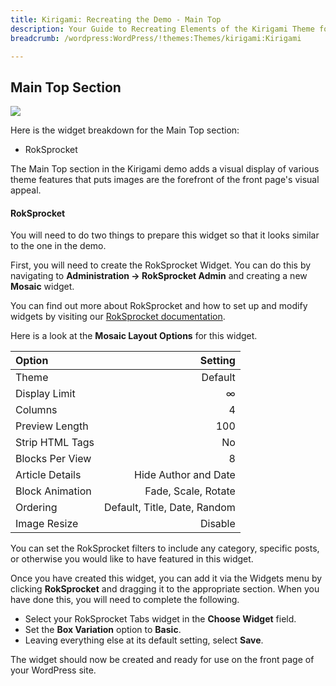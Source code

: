 ```yaml
---
title: Kirigami: Recreating the Demo - Main Top
description: Your Guide to Recreating Elements of the Kirigami Theme for WordPress
breadcrumb: /wordpress:WordPress/!themes:Themes/kirigami:Kirigami

---
```


Main Top Section
-----
![][demo1]

Here is the widget breakdown for the Main Top section:

* RokSprocket

The Main Top section in the Kirigami demo adds a visual display of various theme features that puts images are the forefront of the front page's visual appeal.

#### RokSprocket
You will need to do two things to prepare this widget so that it looks similar to the one in the demo.

First, you will need to create the RokSprocket Widget. You can do this by navigating to **Administration -> RokSprocket Admin** and creating a new **Mosaic** widget. 

You can find out more about RokSprocket and how to set up and modify widgets by visiting our [RokSprocket documentation](../../plugins/roksprocket/).

Here is a look at the **Mosaic Layout Options** for this widget.

| Option          |                      Setting |  
| :-------------- | ---------------------------: |  
| Theme           |                      Default |  
| Display Limit   |                            ∞ |  
| Columns         |                            4 |  
| Preview Length  |                          100 |  
| Strip HTML Tags |                           No |  
| Blocks Per View |                            8 |  
| Article Details |         Hide Author and Date |  
| Block Animation |          Fade, Scale, Rotate |  
| Ordering        | Default, Title, Date, Random |  
| Image Resize    |                      Disable |  

You can set the RokSprocket filters to include any category, specific posts, or otherwise you would like to have featured in this widget.

Once you have created this widget, you can add it via the Widgets menu by clicking **RokSprocket** and dragging it to the appropriate section. When you have done this, you will need to complete the following.

* Select your RokSprocket Tabs widget in the **Choose Widget** field.
* Set the **Box Variation** option to **Basic**.
* Leaving everything else at its default setting, select **Save**.

The widget should now be created and ready for use on the front page of your WordPress site.

[demo1]: assets/wp_kirigami_demo_4.jpeg
